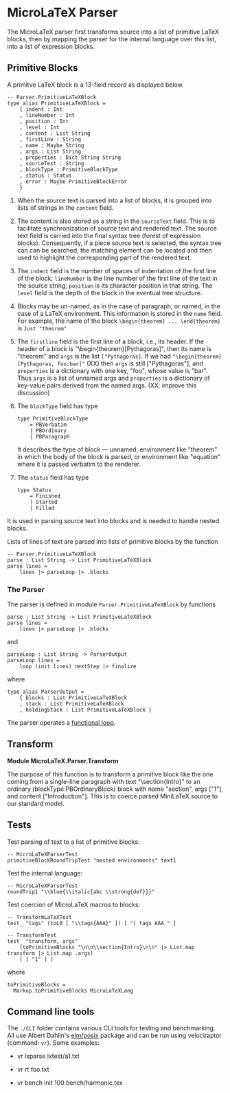 # MicroLaTeX Parser

The MicroLaTeX parser first transforms source
into a list of primitive LaTeX blocks, then 
by mapping the parser for the internal
language over this list, into a list of expression blocks.


## Primitive Blocks 


A primitve LaTeX block is a 13-field record as displayed
below.  


```
-- Parser.PrimitiveLaTeXBlock
type alias PrimitiveLaTeXBlock =
    { indent : Int
    , lineNumber : Int
    , position : Int
    , level : Int
    , content : List String
    , firstLine : String
    , name : Maybe String
    , args : List String
    , properties : Dict String String
    , sourceText : String
    , blockType : PrimitiveBlockType
    , status : Status
    , error : Maybe PrimitiveBlockError
    }

```


1. When the source text is parsed into a list of 
blocks, it is grouped into lists of strings in the 
`content` field. 


2. The content is also stored as a string
in the `sourceText` field.  This is to facilitate 
synchronization of source text and rendered text.
The source text field is carried into the final
syntax tree (forest of expression blocks).  Consequently,
if a piece source text is selected, the syntax tree
can can be searched, the matching element can be
located and then used to highlight the corresponding
part of the rendered text.

3. The `indent` field is the number of spaces of indentation
of the first line of the block; `lineNumber` is the
line number of the first line of the text in the source
string; `position` is its character position in that 
string.  The `level` field is the depth of the block
in the eventual tree structure.

4. Blocks may be un-named, as in the case of paragraph,
or named, in the case of a LaTeX environment.  This
information is stored in the `name` field.  For example,
the name of the block `\begin{theorem} ... \end{theorem}`
is `Just "theorem"`

5. The `firstline` field is the first line of a block,
i.e., its header. If the header of a 
block is "\begin{theorem}[Pythagoras]", then
its name is "theorem" and `args` is the list `["Pythagoras]`.
If we had `"\begin{theorem}[Pythagoras, foo:bar]"` (XX)
then `args` is still ["Pythagoras"], and `properties` is
a dictionary with one key, "foo", whose value is "bar". 
Thus `args` is a list of unnamed args and `properties`
is a dictionary of key-value pairs derived from the named
args. (XX: improve this discussion)

6. The `blockType` field has type
    
    ```
    type PrimitiveBlockType
        = PBVerbatim
        | PBOrdinary
        | PBParagraph
    ```
   
    It describes the type of block — unnamed, environment
    like "theorem" in which the body of the block is parsed,
    or environment like "equation" where it is passed 
    verbatim to the renderer.

7. The `status` field has type 

    ```
    type Status
        = Finished
        | Started
        | Filled
    ```
   
It is used in parsing source text into blocks and 
is needed to handle nested blocks.




Lists of lines of text are parsed into lists 
of primitive blocks by the function

```
-- Parser.PrimitiveLaTeXBlock
parse : List String -> List PrimitiveLaTeXBlock
parse lines =
    lines |> parseLoop |> .blocks
```

### The Parser

The parser is defined in 
module `Parser.PrimitiveLaTeXBlock` 
by functions


```text
parse : List String -> List PrimitiveLaTeXBlock
parse lines =
    lines |> parseLoop |> .blocks
```

and

```text
parseLoop : List String -> ParserOutput
parseLoop lines =
    loop (init lines) nextStep |> finalize
```

where

```text
type alias ParserOutput =
    { blocks : List PrimitiveLaTeXBlock
    , stack : List PrimitiveLaTeXBlock
    , holdingStack : List PrimitiveLaTeXBlock }
```

The parser operates a 
[functional loop](/docs-scripta-compiler/common-code#functional-loops/).



## Transform


**Module MicroLaTeX.Parser.Transform**

The purpose of this function is to transform a primitive block
like the one coming from a single-line paragraph with text
"\section{Intro}" to an ordinary (blockType PBOrdinaryBlock)
block with name "section", args ["1"], and content ["Introduction"].
This is to coerce parsed MiniLaTeX source to our standard model.


## Tests

Test parsing of text to a list of primitive blocks:

```text
-- MicroLaTeXParserTest
primitiveBlockRoundTripTest "nested environments" text1
```

Test the internal language:

```
-- MicroLaTeXParserTest
roundTrip1 "\\blue{\\italic{abc \\strong{def}}}"
```

Test coercion of MicroLaTeX macros to blocks:

```text
-- TransformLaTeXTest
test_ "tags" (toL0 [ "\\tags{AAA}" ]) [ "| tags AAA " ]
```

```text
-- TransformTest
test_ "transform, args"
    (toPrimitiveBlocks "\n\n\\section{Intro}\n\n" |> List.map transform |> List.map .args)
    [ [ "1" ] ]
```

where

```text
toPrimitiveBlocks = 
  Markup.toPrimitiveBlocks MicroLaTeXLang

```
## Command line tools


The `./CLI` folder contains various CLI tools for testing
and benchmarking.  All use Albert Dahlin's
[elm/posix](https://package.elm-lang.org/packages/albertdahlin/elm-posix/latest/)
package and can be run using velociraptor (command: `vr`).
Some examples:

- vr lxparse lxtest/a1.txt

- vr rt foo.txt

- vr bench init 100 bench/harmonic.tex


